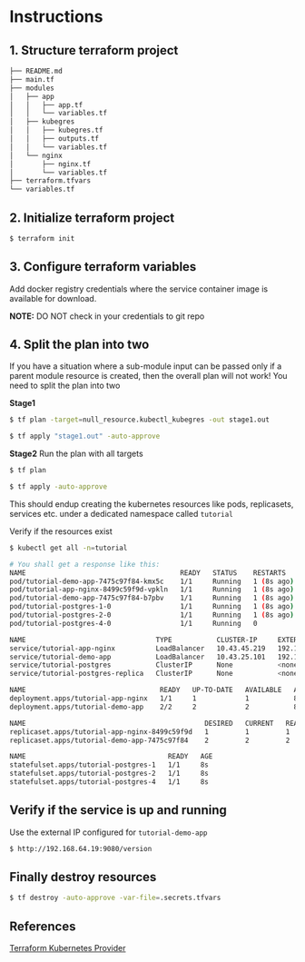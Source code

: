 # Instructions
## 1. Structure terraform project
```bash
├── README.md
├── main.tf
├── modules
│   ├── app
│   │   ├── app.tf
│   │   └── variables.tf
│   ├── kubegres
│   │   ├── kubegres.tf
│   │   ├── outputs.tf
│   │   └── variables.tf
│   └── nginx
│       ├── nginx.tf
│       └── variables.tf
├── terraform.tfvars
└── variables.tf
```
## 2. Initialize terraform project
```bash
$ terraform init
```

## 3. Configure terraform variables
Add docker registry credentials where the service container image is available for download.

**NOTE:** DO NOT check in your credentials to git repo

## 4. Split the plan into two 
If you have a situation where a sub-module input can be passed only if a parent module resource is created, then the overall plan will not work! You need to split the plan into two

**Stage1**
```bash
$ tf plan -target=null_resource.kubectl_kubegres -out stage1.out
```
```bash
$ tf apply "stage1.out" -auto-approve
```

**Stage2**
Run the plan with all targets
```bash
$ tf plan 
```
```bash
$ tf apply -auto-approve
```
This should endup creating the kubernetes resources like pods, replicasets, services etc. under a dedicated namespace called `tutorial`

Verify if the resources exist
```bash
$ kubectl get all -n=tutorial

# You shall get a response like this:
NAME                                      READY   STATUS    RESTARTS     AGE
pod/tutorial-demo-app-7475c97f84-kmx5c    1/1     Running   1 (8s ago)   8s
pod/tutorial-app-nginx-8499c59f9d-vpkln   1/1     Running   1 (8s ago)   8s
pod/tutorial-demo-app-7475c97f84-b7pbv    1/1     Running   1 (8s ago)   8s
pod/tutorial-postgres-1-0                 1/1     Running   1 (8s ago)   8s
pod/tutorial-postgres-2-0                 1/1     Running   1 (8s ago)   8s
pod/tutorial-postgres-4-0                 1/1     Running   0            8s

NAME                                TYPE           CLUSTER-IP     EXTERNAL-IP     PORT(S)          AGE
service/tutorial-app-nginx          LoadBalancer   10.43.45.219   192.168.64.19   9002:31730/TCP   8s
service/tutorial-demo-app           LoadBalancer   10.43.25.101   192.168.64.19   9080:31697/TCP   8s
service/tutorial-postgres           ClusterIP      None           <none>          5432/TCP         8s
service/tutorial-postgres-replica   ClusterIP      None           <none>          5432/TCP         8s

NAME                                 READY   UP-TO-DATE   AVAILABLE   AGE
deployment.apps/tutorial-app-nginx   1/1     1            1           8s
deployment.apps/tutorial-demo-app    2/2     2            2           8s

NAME                                            DESIRED   CURRENT   READY   AGE
replicaset.apps/tutorial-app-nginx-8499c59f9d   1         1         1       8s
replicaset.apps/tutorial-demo-app-7475c97f84    2         2         2       8s

NAME                                   READY   AGE
statefulset.apps/tutorial-postgres-1   1/1     8s
statefulset.apps/tutorial-postgres-2   1/1     8s
statefulset.apps/tutorial-postgres-4   1/1     8s
```

## Verify if the service is up and running
Use the external IP configured for `tutorial-demo-app`
```bash
$ http://192.168.64.19:9080/version
```

## Finally destroy resources
```bash
$ tf destroy -auto-approve -var-file=.secrets.tfvars
```

## References
[Terraform Kubernetes Provider](https://registry.terraform.io/providers/hashicorp/kubernetes/latest/docs)

